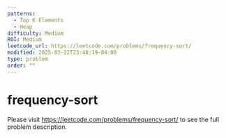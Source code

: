 ```yaml
---
patterns:
  - Top K Elements
  - Heap
difficulty: Medium
ROI: Medium
leetcode_url: https://leetcode.com/problems/frequency-sort/
modified: 2025-03-22T23:48:19-04:00
type: problem
order: ""
---
```


# frequency-sort

Please visit https://leetcode.com/problems/frequency-sort/ to see the full problem description.
